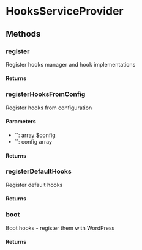 # HooksServiceProvider

<!-- @doc-source: HooksServiceProvider -->


## Methods

### register
<!-- @doc-source: HooksServiceProvider.register -->
Register hooks manager and hook implementations

#### Returns



### registerHooksFromConfig
<!-- @doc-source: HooksServiceProvider.registerHooksFromConfig -->
Register hooks from configuration

#### Parameters

- ``: array $config
- ``: config array

#### Returns



### registerDefaultHooks
<!-- @doc-source: HooksServiceProvider.registerDefaultHooks -->
Register default hooks

#### Returns



### boot
<!-- @doc-source: HooksServiceProvider.boot -->
Boot hooks - register them with WordPress

#### Returns




